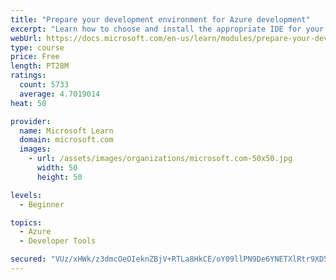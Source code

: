 ```yaml
---
title: "Prepare your development environment for Azure development"
excerpt: "Learn how to choose and install the appropriate IDE for your requirements to help you build, deploy, monitor, and scale cloud-hosted solutions."
webUrl: https://docs.microsoft.com/en-us/learn/modules/prepare-your-dev-environment-for-azure-development/
type: course
price: Free
length: PT28M
ratings:
  count: 5733
  average: 4.7019014
heat: 50

provider:
  name: Microsoft Learn
  domain: microsoft.com
  images:
    - url: /assets/images/organizations/microsoft.com-50x50.jpg
      width: 50
      height: 50

levels:
  - Beginner

topics:
  - Azure
  - Developer Tools

secured: "VUz/xHWk/z3dmcOeOIeknZBjV+RTLa8HkCE/oY09llPN9De6YNETXlRtr9XD5FhtsSELDVS6txzaXub0KZHX45aKWL94i9xIRtfeHKcAeU2mPmvCmzjQrmk1x0VAR+4aP1liB0iWuUzC7TFHVAfpqPGpamMNVKckQeh2U9gZnasgPRBVammA9KTojnIBRl89wXgLLradJXmFSnLzx8D9aXt+ZJUp5Uk53Ehof1LL98LCaCGh3AW+qbUubAVguIOOl4YQ5HWm/Ifv9CYxUFsng6O+6AHbIUoW6Kt1aXqdt4v9OIg+s4DjU3d54AaPk31byDcnb5usJ3C/muCgQp+oEJFeDuaWye8fXIoDx+O2Mdo5mvSCLgVQzdrARl/xwXvFZQSTyen4M0iKBMYyVGAzxYN/dwkG2LJwatT8iimtZAU=;KNiUH841LZNOOjGe9Nnjpw=="
---
```


